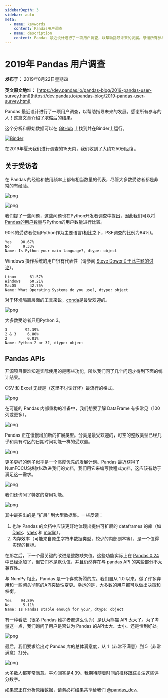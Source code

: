 ```yaml
---
sidebarDepth: 3
sidebar: auto
meta:
  - name: keywords
    content: Pandas用户调查
  - name: description
    content: Pandas 最近设计进行了一项用户调查，以帮助指导未来的发展。感谢所有参与的人！这篇文章介绍了浓缩后的结果。
---
```


# 2019年 Pandas 用户调查

**发布于：** 2019年8月22日星期四

**英文原文地址：** [https://dev.pandas.io/pandas-blog/2019-pandas-user-survey.html](https://dev.pandas.io/pandas-blog/2019-pandas-user-survey.html)

Pandas 最近设计进行了一项用户调查，以帮助指导未来的发展。感谢所有参与的人！这篇文章介绍了浓缩后的结果。

这个分析和原始数据可以在 [GitHub]((https://github.com/pandas-dev/pandas-user-surveys)) 上找到并在Binder上运行。

<a href="https://mybinder.org/v2/gh/pandas-dev/pandas-user-surveys/master?filepath=2019.ipynb"><img alt="Binder" src="https://mybinder.org/badge_logo.svg"></a>

在2019年夏天我们进行调查的15天内，我们收到了大约1250份回复。

## 关于受访者

在 Pandas 的经验和使用频率上都有相当数量的代表，尽管大多数受访者都是非常的有经验。

![png](https://dev.pandas.io/pandas-blog/images/2019_files/2019_4_0.png)

![png](https://dev.pandas.io/pandas-blog/images/2019_files/2019_5_0.png)

我们提了一些问题，这些问题也在Python开发者调查中提出，因此我们可以将[Pandas的用户数量](https://www.jetbrains.com/research/python-developers-survey-2018/)与Python的用户数量进行比较。

90%的受访者使用Python作为主要语言(相比之下，PSF调查的比例为84%)。

```
Yes    90.67%
No      9.33%
Name: Is Python your main language?, dtype: object
```

Windows 操作系统的用户很有代表性（请参阅 [Steve Dower关于此主题的讨论]((https://www.youtube.com/watch?v=uoI57uMdDD4))）。

```
Linux      61.57%
Windows    60.21%
MacOS      42.75%
Name: What Operating Systems do you use?, dtype: object
```

对于环境隔离层面的工具来说，[conda](https://conda.io/en/latest/)是最受欢迎的。

![png](https://dev.pandas.io/pandas-blog/images/2019_files/2019_13_0.png)

大多数受访者只用Python 3。

```
3        92.39%
2 & 3     6.80%
2         0.81%
Name: Python 2 or 3?, dtype: object
```

## Pandas APIs

开源项目很难知道实际使用的是哪些功能，所以我们问了几个问题才得到下面的统计结果。

CSV 和 Excel 无疑是（这里不讨论好坏）最流行的格式。

![png](https://dev.pandas.io/pandas-blog/images/2019_files/2019_18_0.png)

在可能的 Pandas 内部重构的准备中，我们想要了解 DataFrame 有多常见（100列或更多）。

![png](https://dev.pandas.io/pandas-blog/images/2019_files/2019_20_0.png)

Pandas 正在慢慢增加新的扩展类型。分类是最受欢迎的，可空的整数类型已经几乎和具有时区的日期时间功能一样的受欢迎。

![png](https://dev.pandas.io/pandas-blog/images/2019_files/2019_22_0.png)

更多更好的例子似乎是一个高度优先的发展计划。Pandas 最近获得了NumFOCUS拨款以改进我们的文档，我们用它来编写教程式文档，这应该有助于满足这一需求。

![png](https://dev.pandas.io/pandas-blog/images/2019_files/2019_24_0.png)

我们还询问了特定的常用功能。

![png](https://dev.pandas.io/pandas-blog/images/2019_files/2019_26_0.png)

其中最突出的是 “扩展” 到大型数据集。一些反馈：

1. 也许 Pandas 的文档中应该更好地体现出提供可扩展的 dataframes 的库（如[Dask](https://dask.org/)、[vaex](https://dask.org/) 和 [modin](https://modin.readthedocs.io/en/latest/)）。
1. 内存效率（可能来自原生字符串数据类型，较少的内部副本等），是一个值得实现的目标。

在那之后，下一个最关键的改进是整数缺失值。这些功能实际上在 [Pandas 0.24](https://pandas.pydata.org/pandas-docs/stable/whatsnew/v0.24.0.html#optional-integer-na-support) 中已经添加了，但它们不是默认值，并且仍然存在与 pandas API 的某些部分不太兼容性。

与 NumPy 相比，Pandas 是一个喜欢折腾的库。我们自从 1.0 以来，做了许多弃用和一些彻头彻尾的API突破性变更。幸运的是，大多数的用户都可以做出决策和权衡。

```
Yes    94.89%
No      5.11%
Name: Is Pandas stable enough for you?, dtype: object
```

有一种看法（很多 Pandas 维护者都这么认为）是认为熊猫 API 太大了。为了考量这一点，我们询问了用户是否认为 Pandas 的API太大、太小、还是恰到好处。

![png](https://dev.pandas.io/pandas-blog/images/2019_files/2019_31_0.png)

最后，我们要求给出对 Pandas 库的总体满意度，从 1（非常不满意）到 5（非常满意）打分。

![png](https://dev.pandas.io/pandas-blog/images/2019_files/2019_33_0.png)

大多数人都非常满意。平均回答是4.39。我期待随着时间的推移跟踪关注这些评分数字。

如果您正在分析原始数据，请务必将结果共享给我们 [@pandas_dev](https://twitter.com/pandas_dev)。
